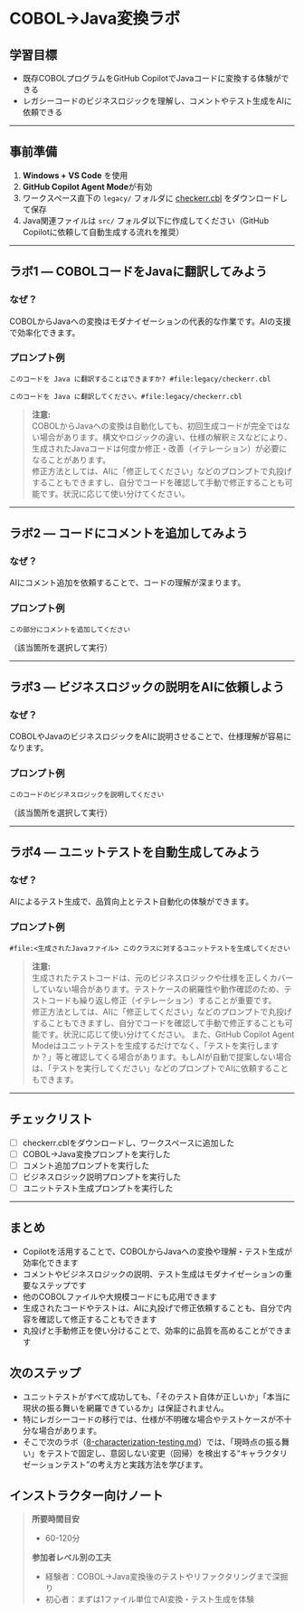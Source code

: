# COBOL→Java変換ラボ

## 学習目標
- 既存COBOLプログラムをGitHub CopilotでJavaコードに変換する体験ができる
- レガシーコードのビジネスロジックを理解し、コメントやテスト生成をAIに依頼できる

---

## 事前準備
1. **Windows + VS Code** を使用
2. **GitHub Copilot Agent Mode**が有効
3. ワークスペース直下の `legacy/` フォルダに [checkerr.cbl](https://www.ibm.com/docs/ja/db2/11.5.x?topic=SSEPGG_11.5.0/com.ibm.db2.luw.apdv.sample.doc/doc/cobol/s-checkerr-cbl.htm) をダウンロードして保存
4. Java関連ファイルは `src/` フォルダ以下に作成してください（GitHub Copilotに依頼して自動生成する流れを推奨）

---

## ラボ1 — COBOLコードをJavaに翻訳してみよう

### なぜ？
COBOLからJavaへの変換はモダナイゼーションの代表的な作業です。AIの支援で効率化できます。

### プロンプト例
```
このコードを Java に翻訳することはできますか? #file:legacy/checkerr.cbl
```
```
このコードを Java に翻訳してください。#file:legacy/checkerr.cbl
```

> **注意:**  
> COBOLからJavaへの変換は自動化しても、初回生成コードが完全ではない場合があります。構文やロジックの違い、仕様の解釈ミスなどにより、生成されたJavaコードは何度か修正・改善（イテレーション）が必要になることがあります。  
> 修正方法としては、AIに「修正してください」などのプロンプトで丸投げすることもできますし、自分でコードを確認して手動で修正することも可能です。状況に応じて使い分けてください。

---

## ラボ2 — コードにコメントを追加してみよう

### なぜ？
AIにコメント追加を依頼することで、コードの理解が深まります。

### プロンプト例
```
この部分にコメントを追加してください
```
（該当箇所を選択して実行）

---

## ラボ3 — ビジネスロジックの説明をAIに依頼しよう

### なぜ？
COBOLやJavaのビジネスロジックをAIに説明させることで、仕様理解が容易になります。

### プロンプト例
```
このコードのビジネスロジックを説明してください
```
（該当箇所を選択して実行）

---

## ラボ4 — ユニットテストを自動生成してみよう

### なぜ？
AIによるテスト生成で、品質向上とテスト自動化の体験ができます。

### プロンプト例
```
#file:<生成されたJavaファイル> このクラスに対するユニットテストを生成してください
```

> **注意:**  
> 生成されたテストコードは、元のビジネスロジックや仕様を正しくカバーしていない場合があります。テストケースの網羅性や動作確認のため、テストコードも繰り返し修正（イテレーション）することが重要です。  
> 修正方法としては、AIに「修正してください」などのプロンプトで丸投げすることもできますし、自分でコードを確認して手動で修正することも可能です。状況に応じて使い分けてください。
> また、GitHub Copilot Agent Modeはユニットテストを生成するだけでなく、「テストを実行しますか？」等と確認してくる場合があります。もしAIが自動で提案しない場合は、「テストを実行してください」などのプロンプトでAIに依頼することもできます。

---

## チェックリスト
- [ ] checkerr.cblをダウンロードし、ワークスペースに追加した
- [ ] COBOL→Java変換プロンプトを実行した
- [ ] コメント追加プロンプトを実行した
- [ ] ビジネスロジック説明プロンプトを実行した
- [ ] ユニットテスト生成プロンプトを実行した

---


## まとめ
- Copilotを活用することで、COBOLからJavaへの変換や理解・テスト生成が効率化できます
- コメントやビジネスロジックの説明、テスト生成はモダナイゼーションの重要なステップです
- 他のCOBOLファイルや大規模コードにも応用できます
- 生成されたコードやテストは、AIに丸投げで修正依頼することも、自分で内容を確認して修正することもできます
- 丸投げと手動修正を使い分けることで、効率的に品質を高めることができます

## 次のステップ
- ユニットテストがすべて成功しても、「そのテスト自体が正しいか」「本当に現状の振る舞いを網羅できているか」は保証されません。  
- 特にレガシーコードの移行では、仕様が不明確な場合やテストケースが不十分な場合があります。  
- そこで次のラボ（[8-characterization-testing.md](8-characterization-testing.md)）では、「現時点の振る舞い」をテストで固定し、意図しない変更（回帰）を検出する“キャラクタリゼーションテスト”の考え方と実践方法を学びます。

## インストラクター向けノート
> **所要時間目安**
> - 60-120分
>
> **参加者レベル別の工夫**
> - 経験者：COBOL→Java変換後のテストやリファクタリングまで深掘り
> - 初心者：まずは1ファイル単位でAI変換・テスト生成を体験
